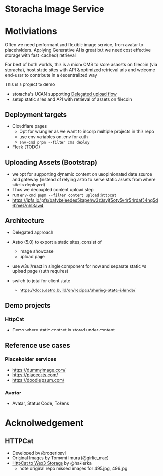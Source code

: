 # Storacha Image Service

# Motiviations

Often we need performant and flexible image service, from avatar to placeholders.
Applying Generative AI is great but we need cost effective storage with fast (cached) retrieval

For best of both worlds, this is a micro CMS to store asasets on filecoin (via storacha), host static sites with API & optimized retrieval urls and welcome end-user to contribute in a decentralized way 

This is a project to demo
- storacha's UCAN supporting [Delegated upload flow](https://docs.storacha.network/concepts/architecture-options/#delegated)
- setup static sites and API with retrieval of assets on filecoin 


## Deployment targets
- Cloudflare pages
  - Opt for wrangler as we want to incorp multiple projects in this repo
  - use env variables on .env for auth
  - `env-cmd pnpm --filter cms deploy`
- Fleek (TODO)

## Uploading Assets (Bootstrap)
- we opt for supporting dynamic content on unopinionated date source and gateway (instead of relying astro to serve static assets from where site is deployed).
- Thus we decoupled content upload step
- run `env-cmd pnpm --filter content upload:httpcat`
- https://ipfs.io/ipfs/bafybeieedes5ltapehw3z3svjf5oty5v4r54rdaf54nq5d62m67nhl3aw4

## Architecture
- Delegated approach

- Astro (5.0) to export a static sites, consist of
  - image showcase
  - upload page

- use w3ui/react in single component for now and separate static vs upload page (auth requires)
- switch to jotai for client state
  - https://docs.astro.build/en/recipes/sharing-state-islands/

## Demo projects

### HttpCat
- Demo where static contnet is stored under content 


## Reference use cases

### Placeholder services
- https://dummyimage.com/
- https://placecats.com/
- https://doodleipsum.com/

### Avatar
- Avatar, Status Code, Tokens


# Acknolwedgement

## HTTPCat
- Developed by @rogeriopvl
- Original Images by Tomomi Imura (@girlie_mac)
- [HttpCat to Web3 Storage](https://github.com/hakierka/http-cat-to-web3storage) by @hakierka
  - note original repo missed images for 495.jpg, 496.jpg
